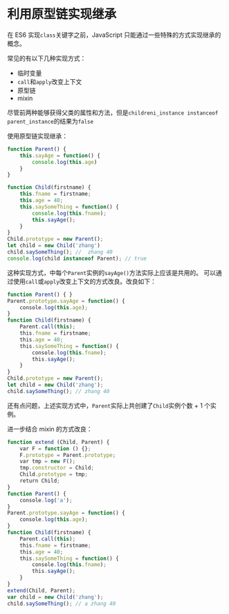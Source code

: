 # 利用原型链实现继承

在 ES6 实现`class`关键字之前，JavaScript 只能通过一些特殊的方式实现继承的概念。

常见的有以下几种实现方式：

* 临时变量
* `call`和`apply`改变上下文
* 原型链
* mixin

尽管前两种能够获得父类的属性和方法，但是`childreni_instance instanceof parent_instance`的结果为`false`



使用原型链实现继承：

```js
function Parent() {
    this.sayAge = function() {
        console.log(this.age)
    }
}

function Child(firstname) {
    this.fname = firstname;
    this.age = 40;
    this.saySomeThing = function() {
        console.log(this.fname);
        this.sayAge();
    }
}
Child.prototype = new Parent();
let child = new Child('zhang')
child.saySomeThing(); //  zhang 40
console.log(child instanceof Parent); // true

```

这种实现方式，中每个`Parent`实例的`sayAge()`方法实际上应该是共用的。
可以通过使用`call`或`apply`改变上下文的方式改良。改良如下：

```js
function Parent() { } 
Parent.prototype.sayAge = function() { 
    console.log(this.age); 
} 
function Child(firstname) { 
    Parent.call(this); 
    this.fname = firstname; 
    this.age = 40; 
    this.saySomeThing = function() { 
        console.log(this.fname); 
        this.sayAge(); 
    } 
} 
Child.prototype = new Parent(); 
let child = new Child('zhang'); 
child.saySomeThing(); // zhang 40

```
还有点问题，上述实现方式中，`Parent`实际上共创建了`Child`实例个数 + 1 个实例。

进一步结合 mixin 的方式改良：

```js
function extend (Child, Parent) {
    var F = function () {};
    F.prototype = Parent.prototype;
    var tmp = new F();
    tmp.constructor = Child;
    Child.prototype = tmp;
    return Child;
}
function Parent() { 
    console.log('a'); 
} 
Parent.prototype.sayAge = function() { 
    console.log(this.age); 
} 
function Child(firstname) { 
    Parent.call(this); 
    this.fname = firstname; 
    this.age = 40; 
    this.saySomeThing = function() { 
        console.log(this.fname); 
        this.sayAge(); 
    } 
} 
extend(Child, Parent);
var child = new Child('zhang'); 
child.saySomeThing(); // a zhang 40


```




